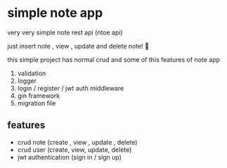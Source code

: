 # simple note app
very very simple note rest api (ntoe api)

just insert note , view , update and delete note! 🎉

this simple project has normal crud and 
some of this features of note app
1. validation
2. logger
3. login / register / jwt auth middleware
4. gin framework
5. migration file


## features
   - crud note (create , view , update , delete)
   - crud user (create, view, update, delete)
   - jwt authentication (sign in / sign up)
